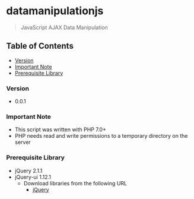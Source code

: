 # datamanipulationjs
> JavaScript AJAX Data Manipulation

## Table of Contents
* [Version](#version)
* [Important Note](#important-note)
* [Prerequisite Library](#prerequisite-library)

### Version
* 0.0.1

### **Important Note**
* This script was written with PHP 7.0+
* PHP needs read and write permissions to a temporary directory on the server

### Prerequisite Library
* jQuery 2.1.1
* jQuery-ui 1.12.1
  * Download libraries from the following URL
    * [jQuery](https://jquery.com/)
